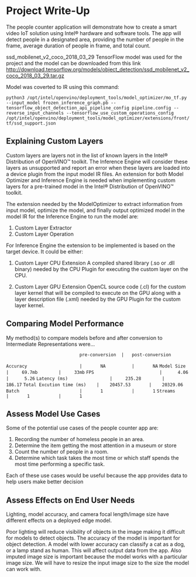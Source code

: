 # Project Write-Up

The people counter application will demonstrate how to create a smart video IoT solution using Intel® hardware and software tools. The app will detect people in a designated area, providing the number of people in the frame, average duration of people in frame, and total count.

ssd_mobilenet_v2_coco_2018_03_29 TensorFlow model was used for the project and the model can be downloaded from this link http://download.tensorflow.org/models/object_detection/ssd_mobilenet_v2_coco_2018_03_29.tar.gz

Model was coverted to IR using this command:

`python3 /opt/intel/openvino/deployment_tools/model_optimizer/mo_tf.py --input_model frozen_inference_graph.pb --tensorflow_object_detection_api_pipeline_config pipeline.config --reverse_input_channels --tensorflow_use_custom_operations_config /opt/intel/openvino/deployment_tools/model_optimizer/extensions/front/tf/ssd_support.json`

## Explaining Custom Layers

Custom layers are layers not in the list of known layers in the Intel® Distribution of OpenVINO™ toolkit. The Inference Engine will consider these layers as unsupported and  report an error when these layers are loaded into a device plugin from the input model IR files. An extension for both Model Optimizer and Inference Engine is needed when implementing custom layers for a pre-trained model in the Intel® Distribution of OpenVINO™ toolkit. 

The extension needed by the ModelOptimizer to extract information from input model, optimize the model, and finally output optimized model in the model IR for the Inference Engine to run the model are:
1. Custom Layer Extractor 
2. Custom Layer Operation

For Inference Engine the extension to be implemented is based on the target device. It could be either:
1. Custom Layer CPU Extension
    A compiled shared library (.so or .dll binary) needed by the CPU Plugin for executing the custom layer on the CPU.

2. Custom Layer GPU Extension
    OpenCL source code (.cl) for the custom layer kernel that will be compiled to execute on the GPU along with a layer description file (.xml) needed by the GPU Plugin for the custom layer kernel.

## Comparing Model Performance

My method(s) to compare models before and after conversion to Intermediate Representations
were...

                                pre-conversion  |   post-conversion
`Accuracy                    |       NA          |       NA`
`Model Size                  |     69.7mb        |     33mb`
`FPS                         |      4.06         |      5.26`
`Latency (ms)                |     235.28        |     186.17`
`Total Excution time (ms)    |    20457.53       |    20329.06`
`Batch                       |       1           |       1`
`Streams                     |       1           |       1`

## Assess Model Use Cases

Some of the potential use cases of the people counter app are:

1. Recording the number of homeless people in an area. 
2. Determine the item getting the most attention in a museum or store
3. Count the number of people in a room.
4. Determine which task takes the most time or which staff spends the most time performing a specific task. 

Each of these use cases would be useful because the app provides data to help users make better decision

## Assess Effects on End User Needs

Lighting, model accuracy, and camera focal length/image size have different effects on a
deployed edge model. 

Poor lighting will reduce visibility of objects in the image making it difficult for models to detect objects. The accuracy of the model is important for object detection. A model with lower accuracy can classify a cat as a dog, or a lamp stand as human. This will affect output data from the app. Also imputed image size is important because the model works with a particular image size. We will have to resize the input image size to the size the model can work with.


